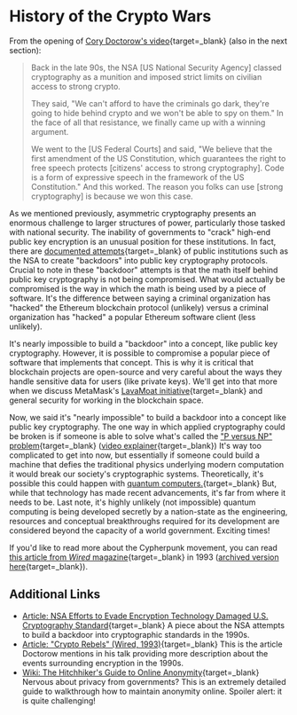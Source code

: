   History of the Crypto Wars
==========================

  From the opening of [Cory Doctorow's video](https://www.youtube.com/watch?v=JE4yoU6ssi8){target=_blank} (also in the next section):

 
>  Back in the late 90s, the NSA [US National Security Agency] classed cryptography as a munition and imposed strict limits on civilian access to strong crypto.
> 
>  They said, "We can't afford to have the criminals go dark, they're going to hide behind crypto and we won't be able to spy on them." In the face of all that resistance, we finally came up with a winning argument.
> 
>  We went to the [US Federal Courts] and said, "We believe that the first amendment of the US Constitution, which guarantees the right to free speech protects [citizens' access to strong cryptography]. Code is a form of expressive speech in the framework of the US Constitution." And this worked. The reason you folks can use [strong cryptography] is because we won this case.
> 
>  

 As we mentioned previously, asymmetric cryptography presents an enormous challenge to larger structures of power, particularly those tasked with national security. The inability of governments to "crack" high-end public key encryption is an unusual position for these institutions. In fact, there are [documented attempts](https://www.scientificamerican.com/article/nsa-nist-encryption-scandal/){target=_blank} of public institutions such as the NSA to create "backdoors" into public key cryptography protocols. Crucial to note in these "backdoor" attempts is that the math itself behind public key cryptography is not being compromised. What would actually be compromised is the way in which the math is being used by a piece of software. It's the difference between saying a criminal organization has "hacked" the Ethereum blockchain protocol (unlikely) versus a criminal organization has "hacked" a popular Ethereum software client (less unlikely).

 It's nearly impossible to build a "backdoor" into a concept, like public key cryptography. However, it is possible to compromise a popular piece of software that implements that concept. This is why it is critical that blockchain projects are open-source and very careful about the ways they handle sensitive data for users (like private keys). We'll get into that more when we discuss MetaMask's [LavaMoat initiative](https://github.com/LavaMoat/LavaMoat){target=_blank} and general security for working in the blockchain space.

 Now, we said it's "nearly impossible" to build a backdoor into a concept like public key cryptography. The one way in which applied cryptography could be broken is if someone is able to solve what's called the ["P versus NP" problem](https://en.wikipedia.org/wiki/P_versus_NP_problem){target=_blank} ([video explainer](https://www.youtube.com/watch?v=YX40hbAHx3s){target=_blank}) It's way too complicated to get into now, but essentially if someone could build a machine that defies the traditional physics underlying modern computation it would break our society's cryptographic systems. Theoretically, it's possible this could happen with [quantum computers.](https://en.wikipedia.org/wiki/Quantum_computing){target=_blank} But, while that technology has made recent advancements, it's far from where it needs to be. Last note, it's highly unlikely (not impossible) quantum computing is being developed secretly by a nation-state as the engineering, resources and conceptual breakthroughs required for its development are considered beyond the capacity of a world government. Exciting times!

 If you'd like to read more about the Cypherpunk movement, you can read [this article from *Wired* magazine](http://www.wired.com/1993/02/crypto-rebels/){target=_blank} in 1993 ([archived version here](https://archive.is/05Lzr){target=_blank}).

 Additional Links
----------------

 * [Article: NSA Efforts to Evade Encryption Technology Damaged U.S. Cryptography Standard](https://www.scientificamerican.com/article/nsa-nist-encryption-scandal/){target=_blank} A piece about the NSA attempts to build a backdoor into cryptographic standards in the 1990s.
* [Article: "Crypto Rebels" (Wired, 1993)](https://www.wired.com/1993/02/crypto-rebels/){target=_blank} This is the article Doctorow mentions in his talk providing more description about the events surrounding encryption in the 1990s.
* [Wiki: The Hitchhiker's Guide to Online Anonymity](https://anonymousplanet.org/guide.html){target=_blank} Nervous about privacy from governments? This is an extremely detailed guide to walkthrough how to maintain anonymity online. Spoiler alert: it is quite challenging!

 
